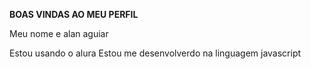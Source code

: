**BOAS VINDAS AO MEU PERFIL**

Meu nome e alan aguiar

Estou usando o alura
Estou me desenvolverdo na linguagem javascript
